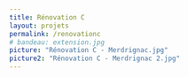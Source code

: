 ```yaml
---
title: Rénovation C
layout: projets
permalink: /renovationc
# bandeau: extension.jpg
picture: "Rénovation C - Merdrignac.jpg"
picture2: "Rénovation C - Merdrignac 2.jpg"
---
```



